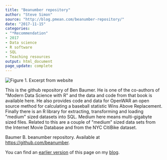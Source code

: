 ```yaml
---
title: "Beanumber repository"
author: "Steve Simon"
source: "http://blog.pmean.com/beanumber-repository/"
date: "2017-11-15"
categories:
- "*Recommendation"
- 2017
- Data science
- R software
- SQL
- Teaching resources
output: html_document
page_update: complete
---
```


![Figure 1. Excerpt from website](http://www.pmean.com/new-images/17/beanumber-repository01.png)

<div class="notes">

This is the github repository of Ben Baumer. He is one of the co-authors of "Modern Data Science with R" and the data and code from that book is available here. He also provides code and data for OpenWAR an open source method for calculating a baseball statistic Wins Above Replacement. Finally there is an R library for extracting, transforming and loading "medium" sized datasets into SQL. Medium here means multi-gigabyte sized files. Related to this are a couple of "medium" sized data sets from the Internet Movie Database and from the NYC CitiBike dataset.

Baumer B. beanumber repository. Available at
<https://github.com/beanumber>.

You can find an [earlier version][sim1] of this page on my [blog][sim2].

[sim1]: http://blog.pmean.com/beanumber-repository/
[sim2]: http://blog.pmean.com

</div>
